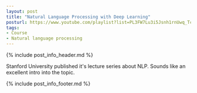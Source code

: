 ```yaml
---
layout: post
title: "Natural Language Processing with Deep Learning"
posturl: https://www.youtube.com/playlist?list=PL3FW7Lu3i5Jsnh1rnUwq_TcylNr7EkRe6
tags:
- Course
- Natural language processing
---
```


{% include post_info_header.md %}

Stanford University published it's lecture series about NLP. Sounds like an excellent intro into the topic.

<!--more-->
{% include post_info_footer.md %}
